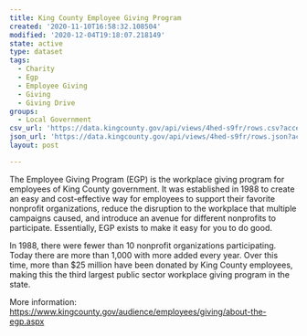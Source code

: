```yaml
---
title: King County Employee Giving Program
created: '2020-11-10T16:58:32.108504'
modified: '2020-12-04T19:18:07.218149'
state: active
type: dataset
tags:
  - Charity
  - Egp
  - Employee Giving
  - Giving
  - Giving Drive
groups:
  - Local Government
csv_url: 'https://data.kingcounty.gov/api/views/4hed-s9fr/rows.csv?accessType=DOWNLOAD'
json_url: 'https://data.kingcounty.gov/api/views/4hed-s9fr/rows.json?accessType=DOWNLOAD'
layout: post

---
```

The Employee Giving Program (EGP) is the workplace giving program for employees of King County government. It was established in 1988 to create an easy and cost-effective way for employees to support their favorite nonprofit organizations, reduce the disruption to the workplace that multiple campaigns caused, and introduce an avenue for different nonprofits to participate. Essentially, EGP exists to make it easy for you to do good.



In 1988, there were fewer than 10 nonprofit organizations participating. Today there are more than 1,000 with more added every year. Over this time, more than $25 million have been donated by King County employees, making this the third largest public sector workplace giving program in the state.



More information: <a href='https://www.kingcounty.gov/audience/employees/giving/about-the-egp.aspx'>https://www.kingcounty.gov/audience/employees/giving/about-the-egp.aspx</a>
